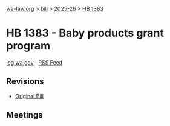 [wa-law.org](/) > [bill](/bill/) > [2025-26](/bill/2025-26/) > [HB 1383](/bill/2025-26/hb/1383/)

# HB 1383 - Baby products grant program
[leg.wa.gov](https://app.leg.wa.gov/billsummary?BillNumber=1383&Year=2025&Initiative=false) | [RSS Feed](./rss.xml)

## Revisions
* [Original Bill](1/)

## Meetings